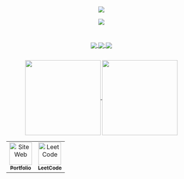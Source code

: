 

<div align="center" style="display: place-content: center;">
 <img src="https://github.com/user-attachments/assets/0919b9f6-643d-48a5-940f-66c1ba6ce698" alt="" /><br>
 <img src="https://github.com/user-attachments/assets/db77d00f-b83a-4095-9344-b1bc34137820" alt="" /><br>



 <!-- Currently -->
 <img src="https://github.com/user-attachments/assets/90f8d0f1-163b-446f-91f6-d2b8a7598187" alt="" /> <br>
 

<a href="https://github.com/monsieurCanard/libftpp">
  <img align="center" src="https://github-readme-stats.vercel.app/api/pin/?username=monsieurCanard&repo=libftpp&theme=moltack" />
</a>
<br>
<br>
<a href="https://github.com/monsieurCanard/ft_ping">
  <img align="center" src="https://github-readme-stats.vercel.app/api/pin/?username=monsieurCanard&theme=moltack&repo=ft_ping" />
</a>
<br>
<br>

 <!--Latest -->
 <img src="https://github.com/user-attachments/assets/c9187600-aa73-4a92-90c1-148ccfb2bf09" alt="" /><br>

 <a href="https://github.com/monsieurCanard/libASM">
  <img align="center" src="https://github-readme-stats.vercel.app/api/pin/?username=monsieurCanard&repo=libASM&theme=moltack" />
</a>
 <a href="https://github.com/monsieurCanard/inception">
  <img align="center" src="https://github-readme-stats.vercel.app/api/pin/?username=monsieurCanard&repo=inception&theme=moltack" />
</a>
 <a href="https://github.com/monsieurCanard/cub3d">
  <img align="center" src="https://github-readme-stats.vercel.app/api/pin/?username=monsieurCanard&repo=cub3d&theme=moltack" />
</a>

 <img src="https://github.com/user-attachments/assets/a705aa22-7913-4e5c-973c-9886804fffee" alt="" /><br><br>
  <a href="https://github.com/monsieurCanard/Inception">
  <img height=200 align="center" src="https://github-readme-stats.vercel.app/api?username=monsieurCanard&theme=moltack&rank_icon=github" />
</a>
<a href="https://github.com/monsieurCanard">
  <img height=200 align="center" src="https://github-readme-stats.vercel.app/api/top-langs?username=monsieurCanard&layout=compact&langs_count=8&card_width=100&theme=moltack&hide_progress=true" />
</a>
<table>
  <tr>
    <td align="center">
      <a href="https://me.duckiverse.com" target="_blank">
        <img src="https://github.com/user-attachments/assets/0b9baf1b-a09a-4412-bfeb-0fd637f6bb2d" 
             alt="Site Web" 
             height="60"/>
        <br>
        <sub><b>Portfolio</b></sub>
      </a>
    </td>
    <td align="center">
      <a href="https://leetcode.com/u/monsieurcanard/" target="_blank">
        <img src="https://github.com/user-attachments/assets/d3547c74-be66-40fd-bb80-63e724c89044" 
             alt="LeetCode" 
             height="60"/>
        <br>
        <sub><b>LeetCode</b></sub>
      </a>
    </td>
  </tr>
</table>
<!-- Footer -->
 <img src="https://github.com/user-attachments/assets/99684898-713d-4555-b476-efc028dc2f67" alt="" />
</div>

